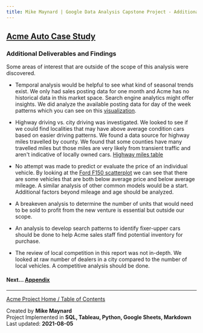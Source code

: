 ```yaml
---
title: Mike Maynard | Google Data Analysis Capstone Project - Additional Deliverables
---
```

## [Acme Auto Case Study](/capstone/)

### Additional Deliverables and Findings

Some areas of interest that are outside of the scope of this analysis were discovered.

* Temporal analysis would be helpful to see what kind of seasonal trends exist.  We only had sales posting data for one month and Acme has no historical data in this market space. Search engine analytics might offer insights.  We did analyze the available posting data for day of the week patterns which you can see on this [visualization](visuals/day.html).

* Highway driving vs. city driving was investigated. We looked to see if we could find localities that may have above average condition cars based on easier driving patterns.  We found a data source for highway miles travelled by county.  We found that some counties have many travelled miles but those miles are very likely from transient traffic and aren't indicative of locally owned cars. [Highway miles table](highway_table.html)

* No attempt was made to predict or evaluate the price of an individual vehicle. By looking at the [Ford F150 scatterplot](visuals/cars.html) we can see that there are some vehicles that are both below average price and below average mileage. A similar analysis of other common models would be a start.  Additional factors beyond mileage and age should be analyzed.

* A breakeven analysis to determine the number of units that would need to be sold to profit from the new venture is essential but outside our scope.

* An analysis to develop search patterns to identify fixer-upper cars should be done to help Acme sales staff find potential inventory for purchase.

* The review of local competition in this report was not in-depth.  We looked at raw number of dealers in a city compared to the number of local vehicles. A competitive analysis should be done.






#### Next... [Appendix](appendix.html)




---
[Acme Project Home / Table of Contents](./)

Created by **Mike Maynard**<BR>
Project Implemented in **SQL, Tableau, Python, Google Sheets, Markdown**<BR>
Last updated:  **2021-08-05**
